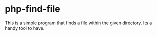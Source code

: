 # php-find-file
This is a simple program that finds a file within the given directory. Its a handy tool to have.
